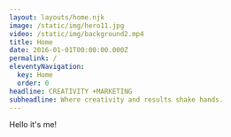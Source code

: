 ```yaml
---
layout: layouts/home.njk
image: /static/img/hero11.jpg
video: /static/img/background2.mp4
title: Home
date: 2016-01-01T00:00:00.000Z
permalink: /
eleventyNavigation:
  key: Home
  order: 0
headline: CREATIVITY +MARKETING
subheadline: Where creativity and results shake hands.
---
```

Hello it's me!